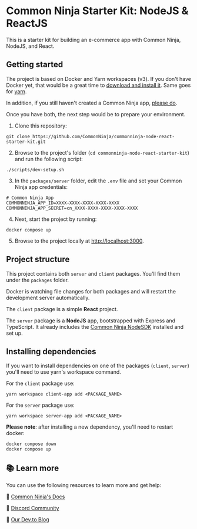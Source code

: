 # Common Ninja Starter Kit: NodeJS & ReactJS

This is a starter kit for building an e-commerce app with Common Ninja, NodeJS, and React.

## Getting started

The project is based on Docker and Yarn workspaces (v3). If you don't have Docker yet, that would be a great time to [download and install it](https://www.docker.com/get-started/). Same goes for [yarn](https://yarnpkg.com/).

In addition, if you still haven't created a Common Ninja app, [please do](https://www.commoninja.com/developer/apps).

Once you have both, the next step would be to prepare your environment.

1. Clone this repository:
```
git clone https://github.com/CommonNinja/commonninja-node-react-starter-kit.git
```

2. Browse to the project's folder (`cd commonninja-node-react-starter-kit`) and run the following script:
```
./scripts/dev-setup.sh
```

3. In the `packages/server` folder, edit the `.env` file and set your Common Ninja app credentials:
```
# Common Ninja App
COMMONNINJA_APP_ID=XXXX-XXXX-XXXX-XXXX-XXXX
COMMONNINJA_APP_SECRET=cn_XXXX-XXXX-XXXX-XXXX-XXXX
```

4. Next, start the project by running:
```
docker compose up
```

5. Browse to the project locally at [http://localhost:3000](http://localhost:3000).

## Project structure

This project contains both `server` and `client` packages. You'll find them under the `packages` folder.

Docker is watching file changes for both packages and will restart the development server automatically.

The `client` package is a simple **React** project.

The `server` package is a **NodeJS** app, bootstrapped with Express and TypeScript. It already includes the [Common Ninja NodeSDK](https://github.com/CommonNinja/node-sdk) installed and set up.

## Installing dependencies

If you want to install dependencies on one of the packages (`client`, `server`) you'll need to use yarn's workspace command.

For the `client` package use:
```
yarn workspace client-app add <PACKAGE_NAME>
```

For the `server` package use:
```
yarn workspace server-app add <PACKAGE_NAME>
```

**Please note**: after installing a new dependency, you'll need to restart docker:

```
docker compose down
docker compose up
```

## 📚 Learn more

You can use the following resources to learn more and get help:

📜 [Common Ninja's Docs](https://docs.commoninja.com)

💬 [Discord Community](https://discord.com/invite/cxqUTbvMNd)

📝 [Our Dev.to Blog](https://dev.to/commonninja)
